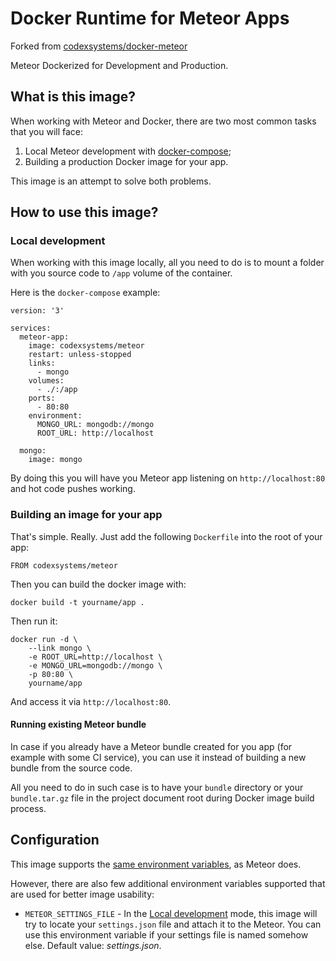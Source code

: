 Docker Runtime for Meteor Apps
==============================

Forked from [codexsystems/docker-meteor](https://github.com/codexsystems/docker-meteor)

Meteor Dockerized for Development and Production.

What is this image?
-------------------

When working with Meteor and Docker, there are two most common tasks that you will face:

1. Local Meteor development with [docker-compose](https://docs.docker.com/compose/);
2. Building a production Docker image for your app.

This image is an attempt to solve both problems.


How to use this image?
----------------------

### Local development

When working with this image locally, all you need to do is to mount a folder with you source code to `/app` volume of the container.

Here is the `docker-compose` example:

```
version: '3'

services:
  meteor-app:
    image: codexsystems/meteor
    restart: unless-stopped
    links:
      - mongo
    volumes:
      - ./:/app
    ports:
      - 80:80
    environment:
      MONGO_URL: mongodb://mongo
      ROOT_URL: http://localhost
      
  mongo:
    image: mongo
```

By doing this you will have you Meteor app listening on `http://localhost:80` and hot code pushes working.

### Building an image for your app

That's simple. Really. Just add the following `Dockerfile` into the root of your app:

```
FROM codexsystems/meteor
```

Then you can build the docker image with:

```
docker build -t yourname/app .
```

Then run it:

```
docker run -d \
    --link mongo \
    -e ROOT_URL=http://localhost \
    -e MONGO_URL=mongodb://mongo \
    -p 80:80 \
    yourname/app
```

And access it via `http://localhost:80`.

#### Running existing Meteor bundle

In case if you already have a Meteor bundle created for you app (for example with some CI service),
you can use it instead of building a new bundle from the source code.

All you need to do in such case is to have your `bundle` directory or your `bundle.tar.gz` file in the project
document root during Docker image build process.


Configuration
-------------

This image supports the [same environment variables](http://www.meteorpedia.com/read/Environment_Variables), as Meteor does.

However, there are also few additional environment variables supported that are used for better image usability:

- `METEOR_SETTINGS_FILE` - In the [Local development](#local-development) mode, this image will try to locate your `settings.json` file and attach it to the Meteor.
You can use this environment variable if your settings file is named somehow else.
Default value: *settings.json*.
